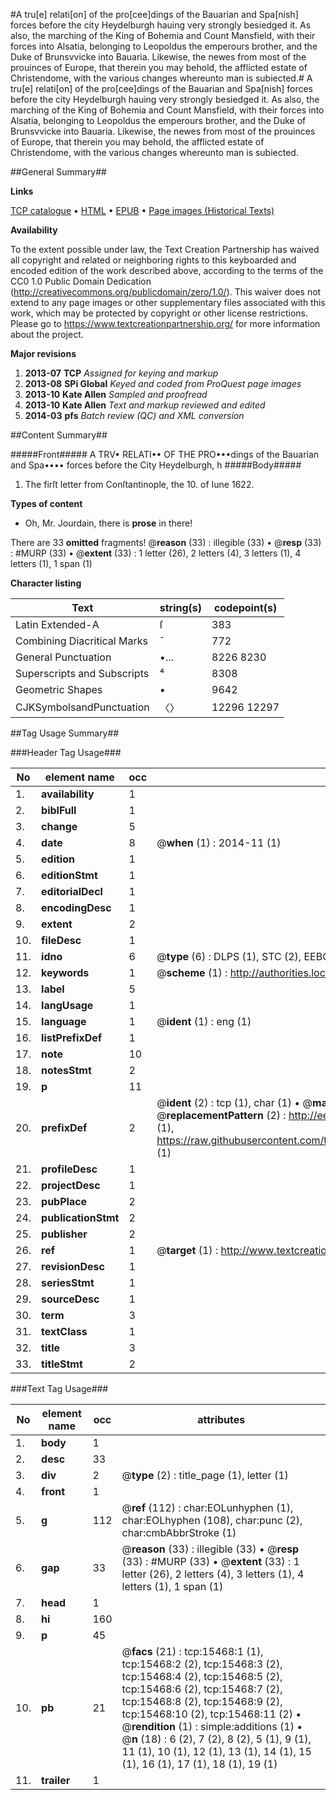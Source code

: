 #A tru[e] relati[on] of the pro[cee]dings of the Bauarian and Spa[nish] forces before the city Heydelburgh hauing very strongly besiedged it. As also, the marching of the King of Bohemia and Count Mansfield, with their forces into Alsatia, belonging to Leopoldus the emperours brother, and the Duke of Brunsvvicke into Bauaria. Likewise, the newes from most of the prouinces of Europe, that therein you may behold, the afflicted estate of Christendome, with the various changes whereunto man is subiected.#
A tru[e] relati[on] of the pro[cee]dings of the Bauarian and Spa[nish] forces before the city Heydelburgh hauing very strongly besiedged it. As also, the marching of the King of Bohemia and Count Mansfield, with their forces into Alsatia, belonging to Leopoldus the emperours brother, and the Duke of Brunsvvicke into Bauaria. Likewise, the newes from most of the prouinces of Europe, that therein you may behold, the afflicted estate of Christendome, with the various changes whereunto man is subiected.

##General Summary##

**Links**

[TCP catalogue](http://www.ota.ox.ac.uk/tcp/)  • 
[HTML](http://tei.it.ox.ac.uk/tcp/Texts-HTML/free/A08/A08164.html)  • 
[EPUB](http://tei.it.ox.ac.uk/tcp/Texts-EPUB/free/A08/A08164.epub) • 
[Page images (Historical Texts)](https://historicaltexts.jisc.ac.uk/eebo-99850278e)

**Availability**

To the extent possible under law, the Text Creation Partnership has waived all copyright and related or neighboring rights to this keyboarded and encoded edition of the work described above, according to the terms of the CC0 1.0 Public Domain Dedication (http://creativecommons.org/publicdomain/zero/1.0/). This waiver does not extend to any page images or other supplementary files associated with this work, which may be protected by copyright or other license restrictions. Please go to https://www.textcreationpartnership.org/ for more information about the project.

**Major revisions**

1. __2013-07__ __TCP__ *Assigned for keying and markup*
1. __2013-08__ __SPi Global__ *Keyed and coded from ProQuest page images*
1. __2013-10__ __Kate Allen__ *Sampled and proofread*
1. __2013-10__ __Kate Allen__ *Text and markup reviewed and edited*
1. __2014-03__ __pfs__ *Batch review (QC) and XML conversion*

##Content Summary##

#####Front#####
A TRV• RELATI•• OF THE PRO•••dings of the Bauarian and Spa•••• forces before the City Heydelburgh, h
#####Body#####

1. The firſt letter from Conſtantinople, the 10. of Iune 1622.

**Types of content**

  * Oh, Mr. Jourdain, there is **prose** in there!

There are 33 **omitted** fragments! 
 @__reason__ (33) : illegible (33)  •  @__resp__ (33) : #MURP (33)  •  @__extent__ (33) : 1 letter (26), 2 letters (4), 3 letters (1), 4 letters (1), 1 span (1)

**Character listing**


|Text|string(s)|codepoint(s)|
|---|---|---|
|Latin Extended-A|ſ|383|
|Combining             Diacritical Marks|̄|772|
|General Punctuation|•…|8226 8230|
|Superscripts             and Subscripts|⁴|8308|
|Geometric Shapes|▪|9642|
|CJKSymbolsandPunctuation|〈〉|12296 12297|

##Tag Usage Summary##

###Header Tag Usage###

|No|element name|occ|attributes|
|---|---|---|---|
|1.|__availability__|1||
|2.|__biblFull__|1||
|3.|__change__|5||
|4.|__date__|8| @__when__ (1) : 2014-11 (1)|
|5.|__edition__|1||
|6.|__editionStmt__|1||
|7.|__editorialDecl__|1||
|8.|__encodingDesc__|1||
|9.|__extent__|2||
|10.|__fileDesc__|1||
|11.|__idno__|6| @__type__ (6) : DLPS (1), STC (2), EEBO-CITATION (1), PROQUEST (1), VID (1)|
|12.|__keywords__|1| @__scheme__ (1) : http://authorities.loc.gov/ (1)|
|13.|__label__|5||
|14.|__langUsage__|1||
|15.|__language__|1| @__ident__ (1) : eng (1)|
|16.|__listPrefixDef__|1||
|17.|__note__|10||
|18.|__notesStmt__|2||
|19.|__p__|11||
|20.|__prefixDef__|2| @__ident__ (2) : tcp (1), char (1)  •  @__matchPattern__ (2) : ([0-9\-]+):([0-9IVX]+) (1), (.+) (1)  •  @__replacementPattern__ (2) : http://eebo.chadwyck.com/downloadtiff?vid=$1&page=$2 (1), https://raw.githubusercontent.com/textcreationpartnership/Texts/master/tcpchars.xml#$1 (1)|
|21.|__profileDesc__|1||
|22.|__projectDesc__|1||
|23.|__pubPlace__|2||
|24.|__publicationStmt__|2||
|25.|__publisher__|2||
|26.|__ref__|1| @__target__ (1) : http://www.textcreationpartnership.org/docs/. (1)|
|27.|__revisionDesc__|1||
|28.|__seriesStmt__|1||
|29.|__sourceDesc__|1||
|30.|__term__|3||
|31.|__textClass__|1||
|32.|__title__|3||
|33.|__titleStmt__|2||


###Text Tag Usage###

|No|element name|occ|attributes|
|---|---|---|---|
|1.|__body__|1||
|2.|__desc__|33||
|3.|__div__|2| @__type__ (2) : title_page (1), letter (1)|
|4.|__front__|1||
|5.|__g__|112| @__ref__ (112) : char:EOLunhyphen (1), char:EOLhyphen (108), char:punc (2), char:cmbAbbrStroke (1)|
|6.|__gap__|33| @__reason__ (33) : illegible (33)  •  @__resp__ (33) : #MURP (33)  •  @__extent__ (33) : 1 letter (26), 2 letters (4), 3 letters (1), 4 letters (1), 1 span (1)|
|7.|__head__|1||
|8.|__hi__|160||
|9.|__p__|45||
|10.|__pb__|21| @__facs__ (21) : tcp:15468:1 (1), tcp:15468:2 (2), tcp:15468:3 (2), tcp:15468:4 (2), tcp:15468:5 (2), tcp:15468:6 (2), tcp:15468:7 (2), tcp:15468:8 (2), tcp:15468:9 (2), tcp:15468:10 (2), tcp:15468:11 (2)  •  @__rendition__ (1) : simple:additions (1)  •  @__n__ (18) : 6 (2), 7 (2), 8 (2), 5 (1), 9 (1), 11 (1), 10 (1), 12 (1), 13 (1), 14 (1), 15 (1), 16 (1), 17 (1), 18 (1), 19 (1)|
|11.|__trailer__|1||
